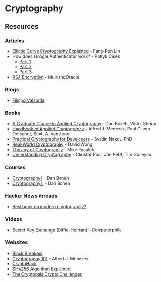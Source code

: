 # Cryptography

## Resources

### Articles

* [Elliptic Curve Cryptography Explained](https://fangpenlin.com/posts/2019/10/07/elliptic-curve-cryptography-explained/) - Fang-Pen Lin
* How does Google Authenticator work? - Patryk Cisek
  * [Part 1](https://prezu.ca/post/2021-07-30-totp-1/)
  * [Part 2](https://prezu.ca/post/2021-08-12-totp-2/)
  * [Part 3](https://prezu.ca/post/2021-08-16-totp-3/)
* [RSA Encryption](https://muirlandoracle.co.uk/2020/01/29/rsa-encryption/) - MuirlandOracle

### Blogs

* [Filippo Valsorda](https://filippo.io/)

### Books

* [A Graduate Course in Applied Cryptography](https://toc.cryptobook.us/) - Dan Boneh, Victor Shoup
* [Handbook of Applied Cryptography](https://cacr.uwaterloo.ca/hac/) - Alfred J. Menezes, Paul C. van Oorschot, Scott A. Vanstone
* [Practical Cryptography for Developers](https://cryptobook.nakov.com/) - Svetlin Nakov, PhD
* [Real-World Cryptography](https://www.manning.com/books/real-world-cryptography) - David Wong
* [The Joy of Cryptography](https://joyofcryptography.com/) - Mike Rosulek
* [Understanding Cryptography](https://www.cryptography-textbook.com/) - Christof Paar, Jan Pelzl, Tim Güneysu

### Courses

* [Cryptography I](https://www.coursera.org/learn/crypto) - Dan Boneh
* [Cryptography II](https://www.coursera.org/learn/crypto2) - Dan Boneh

### Hacker News threads

* [Best book on modern cryptography?](https://news.ycombinator.com/item?id=31533041)

### Videos

* [Secret Key Exchange (Diffie-Helman)](https://www.youtube.com/watch?v=NmM9HA2MQGI) - Computerphile

### Websites

* [Block Breakers](https://davidwong.fr/blockbreakers/index.html)
* [Cryptography 101](https://cryptography101.ca/) - Alfred J. Menezes
* [CryptoHack](https://cryptohack.org/)
* [SHA256 Algorithm Explained](https://sha256algorithm.com/)
* [The Cryptopals Crypto Challenges](https://cryptopals.com/)
